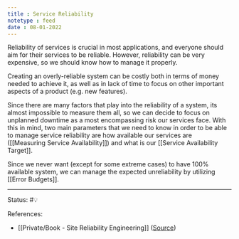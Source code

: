 ```yaml
---
title : Service Reliability
notetype : feed
date : 08-01-2022
---
```



Reliability of services is crucial in most applications, and everyone should aim for their services to be reliable. However, reliability can be very expensive, so we should know how to manage it properly. 

Creating an overly-reliable system can be costly both in terms of money needed to achieve it, as well as in lack of time to focus on other important aspects of a product (e.g. new features). 

Since there are many factors that play into the reliability of a system, its almost impossible to measure them all, so we can decide to focus on unplanned downtime as a most encompassing risk our services face. With this in mind, two main parameters that we need to know in order to be able to manage service reliability are how available our services are ([[Measuring Service Availability]]) and what is our [[Service Availability Target]].


Since we never want (except for some extreme cases) to have 100% available system, we can manage the expected unreliability by utilizing [[Error Budgets]].





-----

Status: #💡 

References:
- [[Private/Book - Site Reliability Engineering]] ([Source](https://sre.google/sre-book/table-of-contents/))
